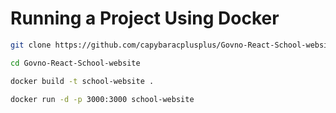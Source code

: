 # Running a Project Using Docker
```bash
git clone https://github.com/capybaracplusplus/Govno-React-School-website.git

cd Govno-React-School-website

docker build -t school-website .

docker run -d -p 3000:3000 school-website
```

